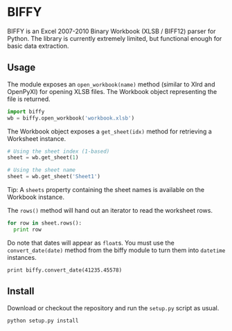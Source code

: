 BIFFY
=====

BIFFY is an Excel 2007-2010 Binary Workbook (XLSB / BIFF12) parser for Python.
The library is currently extremely limited, but functional enough for basic data extraction.

Usage
-----

The module exposes an `open_workbook(name)` method (similar to Xlrd and OpenPyXl) for opening XLSB files.
The Workbook object representing the file is returned.

```python
import biffy
wb = biffy.open_workbook('workbook.xlsb')
```

The Workbook object exposes a `get_sheet(idx)` method for retrieving a Worksheet instance.

```python
# Using the sheet index (1-based)
sheet = wb.get_sheet(1)

# Using the sheet name
sheet = wb.get_sheet('Sheet1')
```

Tip: A `sheets` property containing the sheet names is available on the Workbook instance.

The `rows()` method will hand out an iterator to read the worksheet rows.

```python
for row in sheet.rows():
  print row
```

Do note that dates will appear as `float`s.
You must use the `convert_date(date)` method from the biffy module to turn them into `datetime` instances.

    print biffy.convert_date(41235.45578)

Install
-------

Download or checkout the repository and run the `setup.py` script as usual.

```bash
python setup.py install
```

